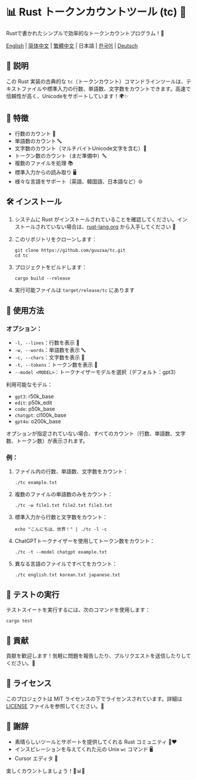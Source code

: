 # 📊 Rust トークンカウントツール (tc) 🦀

Rustで書かれたシンプルで効率的なトークンカウントプログラム！🚀

[English](../README.md) | [简体中文](README-zh-CN.md) | [繁體中文](README-zh-TW.md) | 日本語 | [한국어](README-ko-KR.md) | [Deutsch](README-de-DE.md)

## 📝 説明

この Rust 実装の古典的な `tc`（トークンカウント）コマンドラインツールは、テキストファイルや標準入力の行数、単語数、文字数をカウントできます。高速で信頼性が高く、Unicodeをサポートしています！🌍✨

## 🎯 特徴

- 行数のカウント 📏
- 単語数のカウント 🔤
- 文字数のカウント（マルチバイトUnicode文字を含む）🔡
- トークン数のカウント（まだ準備中）🔤
- 複数のファイルを処理 📚
- 標準入力からの読み取り 🖥️
- 様々な言語をサポート（英語、韓国語、日本語など）🌐

## 🛠️ インストール

1. システムに Rust がインストールされていることを確認してください。インストールされていない場合は、[rust-lang.org](https://www.rust-lang.org/tools/install) から入手してください 🦀

2. このリポジトリをクローンします：
   ```
   git clone https://github.com/guuzaa/tc.git
   cd tc
   ```

3. プロジェクトをビルドします：
   ```
   cargo build --release
   ```

4. 実行可能ファイルは `target/release/tc` にあります

## 🚀 使用方法

### オプション：

- `-l, --lines`：行数を表示 📏
- `-w, --words`：単語数を表示 🔤
- `-c, --chars`：文字数を表示 🔡
- `-t, --tokens`：トークン数を表示 🔢
- `--model <MODEL>`：トークナイザーモデルを選択（デフォルト：gpt3）

利用可能なモデル：
- `gpt3`: r50k_base
- `edit`: p50k_edit
- `code`: p50k_base
- `chatgpt`: cl100k_base
- `gpt4o`: o200k_base

オプションが指定されていない場合、すべてのカウント（行数、単語数、文字数、トークン数）が表示されます。

### 例：

1. ファイル内の行数、単語数、文字数をカウント：
   ```
   ./tc example.txt
   ```

2. 複数のファイルの単語数のみをカウント：
   ```
   ./tc -w file1.txt file2.txt file3.txt
   ```

3. 標準入力から行数と文字数をカウント：
   ```
   echo "こんにちは、世界！" | ./tc -l -c
   ```

4. ChatGPTトークナイザーを使用してトークン数をカウント：
   ```
   ./tc -t --model chatgpt example.txt
   ```

5. 異なる言語のファイルですべてをカウント：
   ```
   ./tc english.txt korean.txt japanese.txt
   ```

## 🧪 テストの実行

テストスイートを実行するには、次のコマンドを使用します：
```
cargo test
```

## 🤝 貢献

貢献を歓迎します！気軽に問題を報告したり、プルリクエストを送信したりしてください。🎉

## 📜 ライセンス

このプロジェクトは MIT ライセンスの下でライセンスされています。詳細は [LICENSE](../LICENSE) ファイルを参照してください。📄

## 🙏 謝辞

- 素晴らしいツールとサポートを提供してくれる Rust コミュニティ 🦀❤️
- インスピレーションを与えてくれた元の Unix `wc` コマンド 🖥️
- Cursor エディタ 🤖

楽しくカウントしましょう！🎉📊🚀